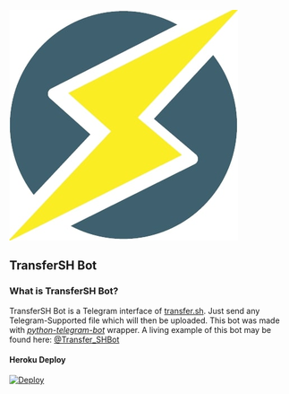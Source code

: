 ![TransferSH Bot][logo]

## TransferSH Bot

### What is TransferSH Bot?
TransferSH Bot is a Telegram interface of [transfer.sh](https://transfer.sh). Just send any Telegram-Supported file which will then be uploaded.
This bot was made with [*python-telegram-bot*](https://github.com/python-telegram-bot/python-telegram-bot) wrapper. A living example of this bot may be found here: [@Transfer_SHBot](https://www.t.me/Transfer_SHBot) 

#### Heroku Deploy

[![Deploy](https://www.herokucdn.com/deploy/button.svg)](https://heroku.com/deploy?template=https://github.com/noobvishal/TransferSH)

[logo]: img/logo.jpg
